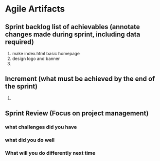 # Agile Artifacts #
## Sprint backlog list of achievables (annotate changes made during sprint, including data required)
1. make index.html basic homepage
2. design logo and banner
3. 
## Increment (what must be achieved by the end of the sprint) ##
1. 
## Sprint Review (Focus on project management)
### what challenges did you have ###

### what did you do well ###

### What will you do differently next time ###
